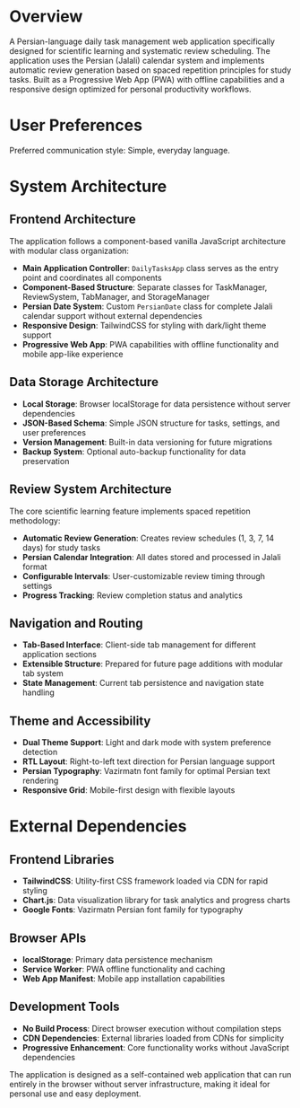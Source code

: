 # Overview

A Persian-language daily task management web application specifically designed for scientific learning and systematic review scheduling. The application uses the Persian (Jalali) calendar system and implements automatic review generation based on spaced repetition principles for study tasks. Built as a Progressive Web App (PWA) with offline capabilities and a responsive design optimized for personal productivity workflows.

# User Preferences

Preferred communication style: Simple, everyday language.

# System Architecture

## Frontend Architecture
The application follows a component-based vanilla JavaScript architecture with modular class organization:

- **Main Application Controller**: `DailyTasksApp` class serves as the entry point and coordinates all components
- **Component-Based Structure**: Separate classes for TaskManager, ReviewSystem, TabManager, and StorageManager
- **Persian Date System**: Custom `PersianDate` class for complete Jalali calendar support without external dependencies
- **Responsive Design**: TailwindCSS for styling with dark/light theme support
- **Progressive Web App**: PWA capabilities with offline functionality and mobile app-like experience

## Data Storage Architecture
- **Local Storage**: Browser localStorage for data persistence without server dependencies
- **JSON-Based Schema**: Simple JSON structure for tasks, settings, and user preferences
- **Version Management**: Built-in data versioning for future migrations
- **Backup System**: Optional auto-backup functionality for data preservation

## Review System Architecture
The core scientific learning feature implements spaced repetition methodology:

- **Automatic Review Generation**: Creates review schedules (1, 3, 7, 14 days) for study tasks
- **Persian Calendar Integration**: All dates stored and processed in Jalali format
- **Configurable Intervals**: User-customizable review timing through settings
- **Progress Tracking**: Review completion status and analytics

## Navigation and Routing
- **Tab-Based Interface**: Client-side tab management for different application sections
- **Extensible Structure**: Prepared for future page additions with modular tab system
- **State Management**: Current tab persistence and navigation state handling

## Theme and Accessibility
- **Dual Theme Support**: Light and dark mode with system preference detection
- **RTL Layout**: Right-to-left text direction for Persian language support
- **Persian Typography**: Vazirmatn font family for optimal Persian text rendering
- **Responsive Grid**: Mobile-first design with flexible layouts

# External Dependencies

## Frontend Libraries
- **TailwindCSS**: Utility-first CSS framework loaded via CDN for rapid styling
- **Chart.js**: Data visualization library for task analytics and progress charts
- **Google Fonts**: Vazirmatn Persian font family for typography

## Browser APIs
- **localStorage**: Primary data persistence mechanism
- **Service Worker**: PWA offline functionality and caching
- **Web App Manifest**: Mobile app installation capabilities

## Development Tools
- **No Build Process**: Direct browser execution without compilation steps
- **CDN Dependencies**: External libraries loaded from CDNs for simplicity
- **Progressive Enhancement**: Core functionality works without JavaScript dependencies

The application is designed as a self-contained web application that can run entirely in the browser without server infrastructure, making it ideal for personal use and easy deployment.
